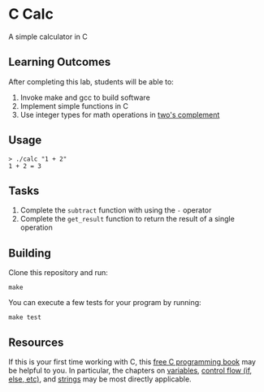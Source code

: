 
C Calc
======

A simple calculator in C

Learning Outcomes
-----------------

After completing this lab, students will be able to:

1. Invoke make and gcc to build software
2. Implement simple functions in C
3. Use integer types for math operations in [two's complement](https://en.wikipedia.org/wiki/Two%27s_complement)

Usage
-----

    > ./calc "1 + 2"
    1 + 2 = 3

Tasks
-----

1. Complete the `subtract` function with using the `-` operator
2. Complete the `get_result` function to return the result of a single operation

Building
--------

Clone this repository and run:

```
make
```

You can execute a few tests for your program by running:

```
make test
```

Resources
---------

If this is your first time working with C, this [free C programming book](https://en.wikibooks.org/wiki/C_Programming/Program_flow_control) may be helpful to you. In particular, the chapters on [variables](https://en.wikibooks.org/wiki/C_Programming/Variables), [control flow (if, else, etc)](https://en.wikibooks.org/wiki/C_Programming/Program_flow_control), and [strings](https://en.wikibooks.org/wiki/C_Programming/Arrays_and_strings) may be most directly applicable.
